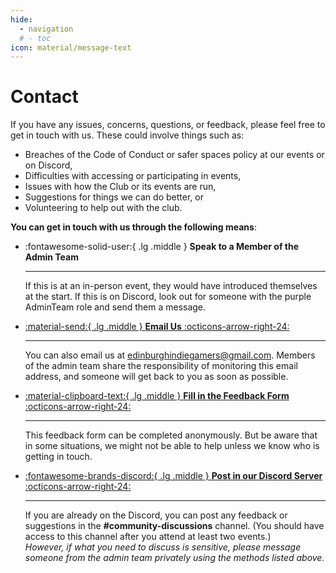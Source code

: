 ```yaml
---
hide:
  - navigation
  # - toc
icon: material/message-text
---
```


# Contact

If you have any issues, concerns, questions, or feedback, please feel free to get in touch with us.
These could involve things such as:

- Breaches of the Code of Conduct or safer spaces policy at our events or on Discord,
- Difficulties with accessing or participating in events,
- Issues with how the Club or its events are run,
- Suggestions for things we can do better, or
- Volunteering to help out with the club.

**You can get in touch with us through the following means**:

<div class="grid cards" markdown>

-   :fontawesome-solid-user:{ .lg .middle } **Speak to a Member of the Admin Team**
    
    ---

    If this is at an in-person event, they would have introduced themselves at the start.
    If this is on Discord, look out for someone with the purple AdminTeam role and send them a message.


-   [:material-send:{ .lg .middle } **Email Us** :octicons-arrow-right-24:](mailto:edinburghindiegamers@gmail.com)

    ---

    You can also email us at [edinburghindiegamers@gmail.com](mailto:edinburghindiegamers@gmail.com).
    Members of the admin team share the responsibility of monitoring this email address, and someone will get back to you as soon as possible.

-   [:material-clipboard-text:{ .lg .middle } **Fill in the Feedback Form** :octicons-arrow-right-24:](https://forms.gle/daetiLiVTURvnT9P7)

    ---

    This feedback form can be completed anonymously.
    But be aware that in some situations, we might not be able to help unless we know who is getting in touch.

-   [:fontawesome-brands-discord:{ .lg .middle } **Post in our Discord Server** :octicons-arrow-right-24:](https://discord.gg/6vNbsq5tSV)

    ---

    If you are already on the Discord, you can post any feedback or suggestions in the **#community-discussions** channel.
    (You should have access to this channel after you attend at least two events.)  
    *However, if what you need to discuss is sensitive, please message someone from the admin team privately using the methods listed above.*

</div>